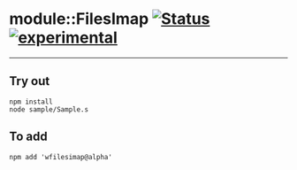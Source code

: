 
# module::FilesImap  [![Status](https://github.com/Wandalen/wFilesImap/workflows/Publish/badge.svg)](https://github.com/Wandalen/wFilesImap/actions?query=workflow%3APublish) [![experimental](https://img.shields.io/badge/stability-experimental-orange.svg)](https://github.com/emersion/stability-badges#experimental)

___

## Try out
```
npm install
node sample/Sample.s
```

## To add
```
npm add 'wfilesimap@alpha'
```

